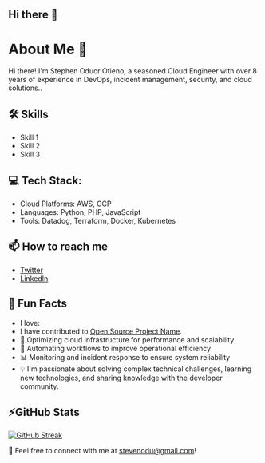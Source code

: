 ## Hi there 👋

<!--
**stevenodu/stevenodu** is a ✨ _special_ ✨ repository because its `README.md` (this file) appears on your GitHub profile.

Here are some ideas to get you started:

- 🔭 I’m currently working on ...
- 🌱 I’m currently learning ...
- 👯 I’m looking to collaborate on ...
- 🤔 I’m looking for help with ...
-  Ask me about ...
-  Fun fact: ...
-->


# About Me 👋
Hi there! I'm Stephen Oduor Otieno, a seasoned Cloud Engineer with over 8 years of experience in DevOps, incident management, security, and cloud solutions..

## 🛠️ Skills
- Skill 1
- Skill 2
- Skill 3

## 💻 Tech Stack:
- Cloud Platforms: AWS, GCP
- Languages: Python, PHP, JavaScript
- Tools: Datadog, Terraform, Docker, Kubernetes



## 📫 How to reach me
- [Twitter](https://x.com/Gaurez_)
- [LinkedIn](https://linkedin.com/in/stevenodu)


## 🌟 Fun Facts
- I love:
- I have contributed to [Open Source Project Name](https://github.com).
- 🚀 Optimizing cloud infrastructure for performance and scalability
- 🔧 Automating workflows to improve operational efficiency
- 📊 Monitoring and incident response to ensure system reliability
- 💡 I'm passionate about solving complex technical challenges, learning new technologies, and sharing knowledge with the developer community.


## ⚡GitHub Stats

[![GitHub Streak](https://streak-stats.demolab.com/?user=stevenodu)](https://git.io/streak-stats)

💬 Feel free to connect with me at stevenodu@gmail.com!